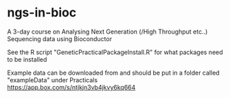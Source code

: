 # ngs-in-bioc
A 3-day course on Analysing Next Generation (/High Throughput etc..) Sequencing data using Bioconductor

See the R script "GeneticPracticalPackageInstall.R" for what packages need to be installed

Example data can be downloaded from and should be put in a folder called "exampleData" under Practicals
https://app.box.com/s/ntjkjn3vb4jkvy6kq664
